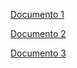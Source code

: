 [Documento 1](projectcharter.md)

[Documento 2]()

[Documento 3](softwarerequirementsspecification.md)
